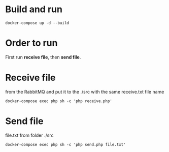 # Build and run
```
docker-compose up -d --build
```

# Order to run
First run **receive file**, then **send file**.

# Receive file
from the RabbitMQ and put it to the ./src with the same receive.txt file name
```
docker-compose exec php sh -c 'php receive.php'
```

# Send file
file.txt from folder ./src
```
docker-compose exec php sh -c 'php send.php file.txt'
```
